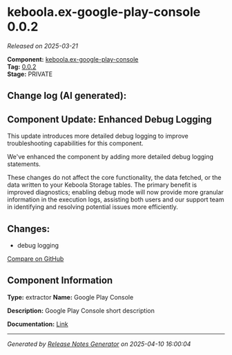 #  keboola.ex-google-play-console 0.0.2

_Released on 2025-03-21_

**Component:** [keboola.ex-google-play-console](https://github.com/keboola/component-google-play-console)  
**Tag:** [0.0.2](https://github.com/keboola/component-google-play-console/releases/tag/0.0.2)  
**Stage:** PRIVATE


## Change log (AI generated):
## Component Update: Enhanced Debug Logging
This update introduces more detailed debug logging to improve troubleshooting capabilities for this component.

We've enhanced the component by adding more detailed debug logging statements.

These changes do not affect the core functionality, the data fetched, or the data written to your Keboola Storage tables. The primary benefit is improved diagnostics; enabling debug mode will now provide more granular information in the execution logs, assisting both users and our support team in identifying and resolving potential issues more efficiently.



## Changes:



- debug logging 





[Compare on GitHub](https://github.com/keboola/component-google-play-console/compare/0.0.1...0.0.2)



## Component Information
**Type:** extractor
**Name:** Google Play Console

**Description:** Google Play Console short description


**Documentation:** [Link](https://github.com/keboola/component-google-play-console/blob/master/README.md)



---
_Generated by [Release Notes Generator](https://github.com/keboola/release-notes-generator)
on 2025-04-10 16:00:04_
